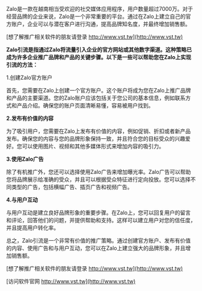 Zalo是一款在越南相当受欢迎的社交媒体应用程序，用户数量超过7000万。对于经营品牌的企业来说，Zalo是一个非常重要的平台。通过在Zalo上建立自己的官方账户，企业可以与潜在客户进行沟通，提高品牌知名度，并最终增加销售额。

[想了解推广相关软件的朋友请登录 http://www.vst.tw](http://www.vst.tw)

**Zalo引流是指通过Zalo将流量引入企业的官方网站或其他数字渠道。这种策略已成为许多企业推广品牌和产品的关键步骤。以下是一些可以帮助您在Zalo上实现引流的方法：**

1.创建Zalo官方账户

首先，您需要在Zalo上创建一个官方账户。这个账户将成为您在Zalo上推广品牌和产品的主要渠道。您的Zalo账户应该包括关于您公司的基本信息，例如联系方式和产品介绍。确保您的账户页面清晰易懂，容易被用户找到。

**2.发布有价值的内容**

为了吸引用户，您需要在Zalo上发布有价值的内容，例如促销、折扣或者新产品发布。确保您的内容与您的品牌形象保持一致，并且符合您的目标受众的兴趣爱好。您可以使用图片、视频和其他多媒体形式来增加内容的吸引力。

**3.使用Zalo广告**

除了有机推广外，您还可以选择使用Zalo广告来增加曝光率。Zalo广告可以帮助您将品牌展示给准确的受众，并且可以根据受众特征进行定向投放。您可以选择不同类型的广告，包括横幅广告、插页广告和视频广告。

**4.与用户互动**

与用户互动是建立良好品牌形象的重要步骤。在Zalo上，您可以回复用户的留言和评论，回答他们的问题，并提供帮助和支持。这样可以建立用户对您的信任度，并且提高用户转化率。

总之，Zalo引流是一个非常有价值的推广策略。通过创建官方账户、发布有价值的内容、使用广告和与用户互动，您可以在Zalo上建立强大的品牌形象，并且增加销售额。

[想了解推广相关软件的朋友请登录 http://www.vst.tw](http://www.vst.tw)


[访问软件官网 http://www.vst.tw](http://www.vst.tw)
